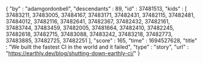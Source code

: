 {
  "by" : "adamgordonbell",
  "descendants" : 89,
  "id" : 37481513,
  "kids" : [ 37483211, 37483005, 37484167, 37483171, 37482431, 37482115, 37482481, 37484012, 37482116, 37482641, 37482367, 37482432, 37482161, 37483744, 37483459, 37482005, 37481664, 37482410, 37482245, 37482618, 37482715, 37483088, 37483242, 37483218, 37482773, 37483885, 37482725, 37482251 ],
  "score" : 165,
  "time" : 1694527628,
  "title" : "We built the fastest CI in the world and it failed",
  "type" : "story",
  "url" : "https://earthly.dev/blog/shutting-down-earthly-ci/"
}
